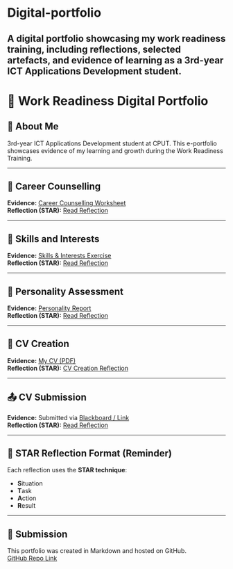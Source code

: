 # Digital-portfolio
A digital portfolio showcasing my work readiness training, including reflections, selected artefacts, and evidence of learning as a 3rd-year ICT Applications Development student.
---
# 🌟 Work Readiness Digital Portfolio

## 👤 About Me
3rd-year ICT Applications Development student at CPUT. This e-portfolio showcases evidence of my learning and growth during the Work Readiness Training.

---

## 🎯 Career Counselling
**Evidence:** [Career Counselling Worksheet](artefacts/career-counselling.pdf)  
**Reflection (STAR):** [Read Reflection](reflections/career-counselling.md)

---

## 🧠 Skills and Interests
**Evidence:** [Skills & Interests Exercise](artefacts/skills-interests.pdf)  
**Reflection (STAR):** [Read Reflection](reflections/Skills-and-Interests.md)

---

## 💬 Personality Assessment
**Evidence:** [Personality Report](artefacts/personality-assessment.pdf)  
**Reflection (STAR):** [Read Reflection](reflections/personality-assessment.md)

---

## 📄 CV Creation
**Evidence:** [My CV (PDF)](artefacts/cv.pdf)  
**Reflection (STAR):** [CV Creation Reflection](reflections/cv-reflection.md)

---

## 📤 CV Submission
**Evidence:** Submitted via [Blackboard / Link](#)  
**Reflection (STAR):** [Read Reflection](reflections/cv-reflection.md)

---

## 📌 STAR Reflection Format (Reminder)
Each reflection uses the **STAR technique**:
- **S**ituation
- **T**ask
- **A**ction
- **R**esult

---

## 🔗 Submission
This portfolio was created in Markdown and hosted on GitHub.  
[GitHub Repo Link](https://github.com/your-username/your-repo-name)


